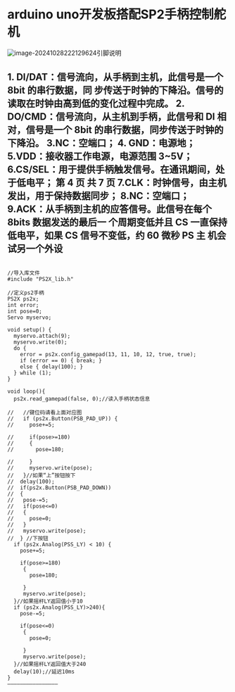 # arduino uno开发板搭配SP2手柄控制舵机

![image-20241028222129624](C:\Users\a1551\AppData\Roaming\Typora\typora-user-images\image-20241028222129624.png)引脚说明

## 1. DI/DAT：信号流向，从手柄到主机，此信号是一个 8bit 的串行数据，同 步传送于时钟的下降沿。信号的读取在时钟由高到低的变化过程中完成。 2. DO/CMD：信号流向，从主机到手柄，此信号和 DI 相对，信号是一个 8bit 的串行数据，同步传送于时钟的下降沿。 3.NC：空端口； 4. GND：电源地； 5.VDD：接收器工作电源，电源范围 3~5V； 6.CS/SEL：用于提供手柄触发信号。在通讯期间，处于低电平； 第 4 页 共 7 页 7.CLK：时钟信号，由主机发出，用于保持数据同步； 8.NC：空端口； 9.ACK：从手柄到主机的应答信号。此信号在每个 8bits 数据发送的最后一 个周期变低并且 CS 一直保持低电平，如果 CS 信号不变低，约 60 微秒 PS 主 机会试另一个外设

```#include <Servo.h>
 
//导入库文件 
#include "PS2X_lib.h"
 
//定义ps2手柄
PS2X ps2x; 
int error;
int pose=0;
Servo myservo;
 
void setup() {
  myservo.attach(9);
  myservo.write(0);
  do { 
    error = ps2x.config_gamepad(13, 11, 10, 12, true, true); 
    if (error == 0) { break; } 
    else { delay(100); } 
  } while (1); 
}
 
void loop(){
  ps2x.read_gamepad(false, 0);//读入手柄状态信息 
 
//   //键位码请看上面对应图
//   if (ps2x.Button(PSB_PAD_UP)) {
//     pose+=5;
   
//     if(pose>=180)
//     {
//       pose=180;
       
//     }
//     myservo.write(pose);
//   }//如果“上”按钮按下 
//  delay(100);
//  if(ps2x.Button(PSB_PAD_DOWN))
//  {
//   pose-=5;
//   if(pose<=0)
//   {
//     pose=0;
//   }
//   myservo.write(pose);
//  } //下按钮
  if (ps2x.Analog(PSS_LY) < 10) {
    pose+=5;
   
    if(pose>=180)
     {
       pose=180;
       
     }
     myservo.write(pose);
  }//如果摇杆LY返回值小于10
  if (ps2x.Analog(PSS_LY)>240){
    pose-=5;
   
    if(pose<=0)
     {
       pose=0;
       
     }
     myservo.write(pose);
  }//如果摇杆LY返回值大于240
  delay(10);//延迟10ms 
}
————————————————

                            
